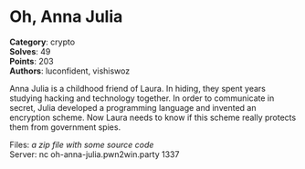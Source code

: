 # Oh, Anna Julia

**Category**: crypto \
**Solves**: 49 \
**Points**: 203 \
**Authors**: luconfident, vishiswoz

Anna Julia is a childhood friend of Laura. In hiding, they spent years studying hacking and technology together. In order to communicate in secret, Julia developed a programming language and invented an encryption scheme. Now Laura needs to know if this scheme really protects them from government spies.

Files: _a zip file with some source code_<br>
Server: nc oh-anna-julia.pwn2win.party 1337